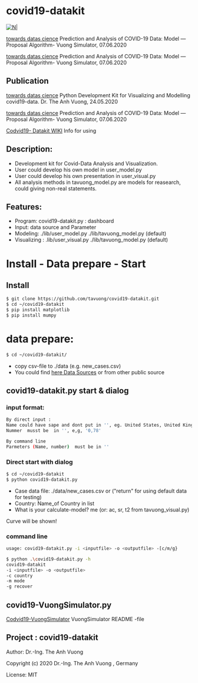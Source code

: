 # covid19-datakit
[![N|](https://vuongblog.files.wordpress.com/2020/05/git_pt_vuong60.png)](https://vuongblog.wordpress.com)

[towards datas cience](https://towardsdatascience.com/prediction-and-analysis-of-covid-19-data-model-proposal-algorithm-vuong-simulator-2b05d1bded7e)  Prediction and Analysis of COVID-19 Data: Model — Proposal Algorithm- Vuong Simulator, 07.06.2020

[towards datas cience](https://towardsdatascience.com/prediction-and-analysis-of-covid-19-data-model-proposal-algorithm-vuong-simulator-2b05d1bded7e)  Prediction and Analysis of COVID-19 Data: Model — Proposal Algorithm- Vuong Simulator, 07.06.2020


## Publication
[towards datas cience](https://towardsdatascience.com/python-development-kit-for-visualizing-and-modelling-of-covid19-data-b33e7a13aace)  Python Development Kit for Visualizing and Modelling covid19-data. Dr. The Anh Vuong, 24.05.2020

[towards datas cience](https://towardsdatascience.com/prediction-and-analysis-of-covid-19-data-model-proposal-algorithm-vuong-simulator-2b05d1bded7e)  Prediction and Analysis of COVID-19 Data: Model — Proposal Algorithm- Vuong Simulator, 07.06.2020

[Codvid19- Datakit WIKI](https://github.com/tavuong/covid19-datakit/wiki) Info for using
## Description:
- Development kit for Covid-Data Analysis and Visualization.
- User could develop his own model in user_model.py
- User could develop his own presentation in user_visual.py 
- All analysis methods in tavuong_model.py are models for reasearch, could giving non-real statements.

## Features:
- Program: covid19-datakit.py : dashboard
- Input: data source and Parameter
- Modeling:     ./lib/user_model.py ./lib/tavuong_model.py (default)
- Visualizing : .lib/user_visual.py ./lib/tavuong_model.py (default)

# Install - Data prepare - Start 
## Install
```sh
$ git clone https://github.com/tavuong/covid19-datakit.git
$ cd ~/covid19-datakit
$ pip install matplotlib
$ pip install mumpy
```
# data prepare: 
```sh
$ cd ~/covid19-datakit/
```
- copy csv-file to ./data (e.g. new_cases.csv) 
- You could find [here Data Sources](https://ourworldindata.org/coronavirus-source-data) or from other public source 

## covid19-datakit.py start & dialog
### input format:
```sh
By direct input : 
Name could have sape and dont put in '', eg. United States, United Kingdom
Nummer  musst be  in '', e,g, '0,78'

By command line
Parmeters (Name, number)  must be in ''
```

### Direct start with dialog
```sh
$ cd ~/covid19-datakit
$ python covid19-datakit.py
```
- Case data file: ./data/new_cases.csv or ("return" for using default data for testing) 
- Country: Name_of Country in list
- What is your calculate-model? me (or: ac, sr, t2 from tavuong_visual.py)

Curve will be shown!

### command line
```sh
usage: covid19-datakit.py -i <inputfile> -o <outputfile> -[c/m/g} 

$ python .\covid19-datakit.py -h
covid19-datakit
-i <inputfile> -o <outputfile>
-c country
-m mode
-g recover  
```
## covid19-VuongSimulator.py
[Codvid19-VuongSimulator](https://github.com/tavuong/covid19-datakit/README_VuongSimulator.md) VuongSimulator README -file


Project : covid19-datakit
----
Author: Dr.-Ing. The Anh Vuong 

Copyright (c) 2020 Dr.-Ing. The Anh Vuong , Germany

License: MIT
